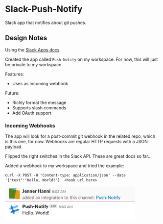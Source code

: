 # Slack-Push-Notify
Slack app that notifies about git pushes.

## Design Notes

Using the [Slack Apps docs](https://api.slack.com/slack-apps).

Created the app called `Push-Notify` on my workspace. For now, this will just be private to my workspace. 

Features: 

- Uses as incoming webhook

Future: 

- Richly format the message
- Supports slash commands
- Add OAuth support

### Incoming Webhooks

The app will look for a post-commit git webhook in the related repo, which is this one, for now. Webhooks are regular HTTP requests with a JSON payload. 

Flipped the right switches in the Slack API. These are great docs so far...

Added a webhook to my workspace and tried the example: 

```
curl -X POST -H 'Content-type: application/json' --data '{"text":"Hello, World!"}' <hook url here>
```

![Hello World webhook screenshot](hello-world-webhook.png)




